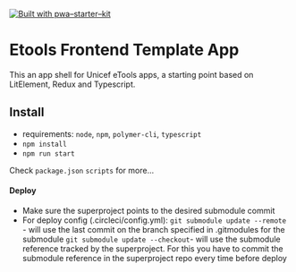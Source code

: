 [![Built with pwa–starter–kit](https://img.shields.io/badge/built_with-pwa–starter–kit_-blue.svg)](https://github.com/Polymer/pwa-starter-kit 'Built with pwa–starter–kit')

# Etools Frontend Template App

This an app shell for Unicef eTools apps, a starting point based on LitElement, Redux and Typescript.

## Install

- requirements: `node`, `npm`, `polymer-cli`, `typescript`
- `npm install`
- `npm run start`

Check `package.json` `scripts` for more...

#### Deploy

- Make sure the superproject points to the desired submodule commit
- For deploy config (.circleci/config.yml):
  `git submodule update --remote` - will use the last commit on the branch specified in .gitmodules for the submodule
  `git submodule update --checkout`- will use the submodule reference tracked by the superproject. For this you have to commit the submodule reference in the superproject repo every time before deploy
